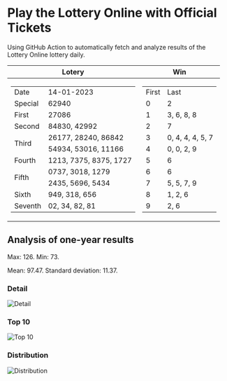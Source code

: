 # Play the Lottery Online with Official Tickets

Using GitHub Action to automatically fetch and analyze results of the Lottery Online lottery daily.

| Lotery      | Win |
| :-----------: | :-----------: |
| <table><tr><td>Date</td><td>14-01-2023</td></tr><tr><td>Special</td><td>62940</td></tr><tr><td>First</td><td>27086</td></tr><tr><td>Second</td><td>84830, 42992</td></tr><tr><td rowspan="2">Third</td><td>26177, 28240, 86842</td></tr><tr><td>54934, 53016, 11166</td></tr><tr><td>Fourth</td><td>1213, 7375, 8375, 1727</td></tr><tr><td rowspan="2">Fifth</td><td>0737, 3018, 1279</td></tr><tr><td>2435, 5696, 5434</td></tr><tr><td>Sixth</td><td>949, 318, 656</td></tr><tr><td>Seventh</td><td>02, 34, 82, 81</td></tr></table> | <table><tr><td>First</td><td>Last</td></tr><tr><td>0</td><td>2</td></tr><tr><td>1</td><td>3, 6, 8, 8</td></tr><tr><td>2</td><td>7</td></tr><tr><td>3</td><td>0, 4, 4, 4, 5, 7</td></tr><tr><td>4</td><td>0, 0, 2, 9</td></tr><tr><td>5</td><td>6</td></tr><tr><td>6</td><td>6</td></tr><tr><td>7</td><td>5, 5, 7, 9</td></tr><tr><td>8</td><td>1, 2, 6</td></tr><tr><td>9</td><td>2, 6</td></tr></table> |

<h2>Analysis of one-year results</h2>

Max: 126. Min: 73.

Mean: 97.47. Standard deviation: 11.37.

<h3>Detail</h3>

![Detail](images/heatmap.jpg)

<h3>Top 10</h3>

![Top 10](images/top-10.jpg)

<h3>Distribution</h3>

![Distribution](images/distribution.jpg)
